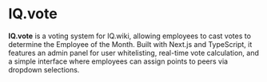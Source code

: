 # IQ.vote
**IQ.vote** is a voting system for IQ.wiki, allowing employees to cast votes to determine the Employee of the Month. Built with Next.js and TypeScript, it features an admin panel for user whitelisting, real-time vote calculation, and a simple interface where employees can assign points to peers via dropdown selections.
